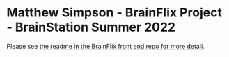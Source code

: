 # Matthew Simpson - BrainFlix Project - BrainStation Summer 2022

Please see [the readme in the BrainFlix front end repo for more detail](https://github.com/matthewcsimpson/brainstation-brainflix).
